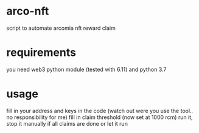 # arco-nft
script to automate arcomia nft reward claim

# requirements
you need web3 python module (tested with 6.11) and python 3.7

# usage
fill in your address and keys in the code (watch out were you use the tool.. no responsibility for me)
fill in claim threshold (now set at 1000 rcm)
run it, stop it manually if all claims are done or let it run
